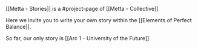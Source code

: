 [[Metta - Stories]] is a #project-page of [[Metta - Collective]] 

Here we invite you to write your own story within the [[Elements of Perfect Balance]]. 

So far, our only story is [[Arc 1 - University of the Future]]
